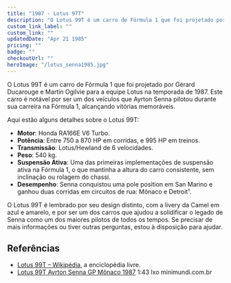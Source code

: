 ```yaml
---
title: "1987 - Lotus 97T"
description: "O Lotus 99T é um carro de Fórmula 1 que foi projetado por Gérard Ducarouge e Martin Ogilvie para a equipe Lotus na temporada de 1987."
custom_link_label: ""
custom_link: ""
updatedDate: "Apr 21 1985"
pricing: ""
badge: ""
checkoutUrl: ""
heroImage: "/lotus_senna1985.jpg"
---
```


O Lotus 99T é um carro de Fórmula 1 que foi projetado por Gérard Ducarouge e Martin Ogilvie para a equipe Lotus na temporada de 1987. Este carro é notável por ser um dos veículos que Ayrton Senna pilotou durante sua carreira na Fórmula 1, alcançando vitórias memoráveis.

Aqui estão alguns detalhes sobre o Lotus 99T:
- **Motor**: Honda RA166E V6 Turbo.
- **Potência**: Entre 750 a 870 HP em corridas, e 995 HP em treinos.
- **Transmissão**: Lotus/Hewland de 6 velocidades.
- **Peso**: 540 kg.
- **Suspensão Ativa**: Uma das primeiras implementações de suspensão ativa na Fórmula 1, o que mantinha a altura do carro consistente, sem inclinação ou rolagem do chassi.
- **Desempenho**: Senna conquistou uma pole position em San Marino e ganhou duas corridas em circuitos de rua: Mônaco e Detroit¹.

O Lotus 99T é lembrado por seu design distinto, com a livery da Camel em azul e amarelo, e por ser um dos carros que ajudou a solidificar o legado de Senna como um dos maiores pilotos de todos os tempos. Se precisar de mais informações ou tiver outras perguntas, estou à disposição para ajudar.

## Referências

  - [Lotus 99T – Wikipédia](https://pt.wikipedia.org/wiki/Lotus_99T), a enciclopédia livre.
  - [Lotus 99T Ayrton Senna GP Mônaco 1987](https://www.minimundi.com.br/lotus-99t-ayrton-senna-gp-monaco-1987-1-43) 1:43 Ixo minimundi.com.br 
